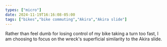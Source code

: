 ```yaml
---
types: ["micro"]
date: 2024-11-19T16:16:08-05:00
tags: ["bikes","bike commuting","Akira","Akira slide"]
---
```

Rather than feel dumb for losing control of my bike taking a turn too fast, I am choosing to focus on the wreck's superficial similarity to the Akira slide.
